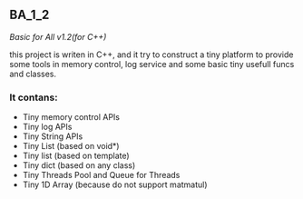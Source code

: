 ## BA_1_2
*Basic for All v1.2(for C++)*

this project is writen in C++, 
and it try to construct a tiny platform to provide some tools in
memory control, log service and some basic tiny usefull funcs and classes.

### It contans:

- Tiny memory control APIs
- Tiny log APIs
- Tiny String APIs
- Tiny List (based on void*)
- Tiny list (based on template)
- Tiny dict (based on any class)
- Tiny Threads Pool and Queue for Threads
- Tiny 1D Array (because do not support matmatul)

